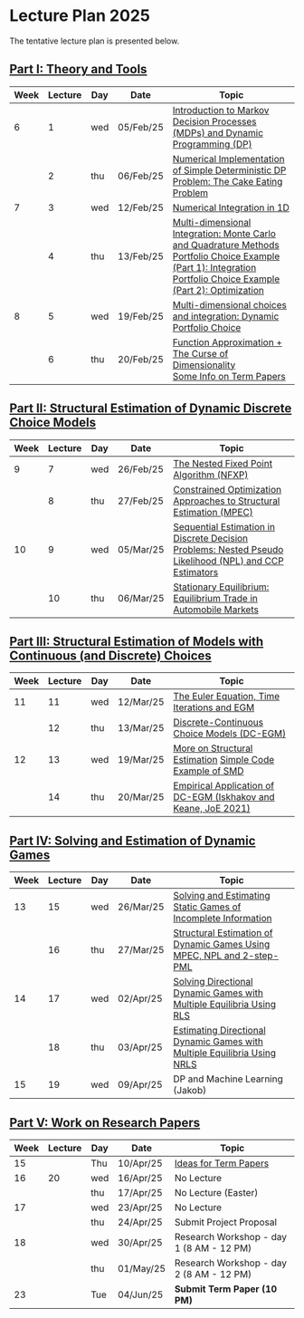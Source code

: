 # Lecture Plan 2025  
The tentative lecture plan is presented below.

## [Part I: Theory and Tools](https://github.com/bschjerning/dp_ucph/tree/main/1_theory_tools)                                                      

| Week | Lecture | Day | Date      | Topic |
|------|---------|-----|-----------|------------------------------------------------------|
| 6    | 1       | wed | 05/Feb/25 | [Introduction to Markov Decision Processes (MDPs) and Dynamic Programming (DP)](/1_theory_tools/01_dp_intro.ipynb)                          |
|      | 2       | thu | 06/Feb/25 | [Numerical Implementation of Simple Deterministic DP Problem: The Cake Eating Problem](/1_theory_tools/02_cake_eating_example.ipynb)  |
| 7    | 3       | wed | 12/Feb/25 | [Numerical Integration in 1D](/1_theory_tools/03_deaton_1d_integration.ipynb)    |  
|      | 4       | thu | 13/Feb/25 |  [Multi-dimensional Integration: Monte Carlo and Quadrature Methods](/1_theory_tools/04_multi_d_integration.ipynb)  <br> [Portfolio Choice Example (Part 1): Integration](/1_theory_tools/04a_portfolio_integration.ipynb)<br> [Portfolio Choice Example (Part 2): Optimization](/1_theory_tools/04b_portfolio_optimal.ipynb)  |  
| 8    | 5       | wed | 19/Feb/25 | [Multi-dimensional choices and integration: Dynamic Portfolio Choice](/1_theory_tools/04c_dynamic_portfolio.ipynb) | 
|      | 6       | thu | 20/Feb/25 |   [Function Approximation + The Curse of Dimensionality](/1_theory_tools/05_interpolation.ipynb) <br> [Some Info on Term Papers](/5_term_paper/term_paper.ipynb) |

## [Part II: Structural Estimation of Dynamic Discrete Choice Models](https://github.com/bschjerning/dp_ucph/tree/main/2_dynamic_discrete_choice)      
| Week | Lecture | Day | Date      | Topic |
|------|---------|-----|-----------|------------------------------------------------------|
| 9  | 7  | wed | 26/Feb/25 | [The Nested Fixed Point Algorithm (NFXP)](/2_dynamic_discrete_choice/1_nfxp.pdf)|
|    | 8  | thu | 27/Feb/25 | [Constrained Optimization Approaches to Structural Estimation (MPEC)](/2_dynamic_discrete_choice/2_mpec.pdf) |
| 10 | 9  | wed | 05/Mar/25 | [Sequential Estimation in Discrete Decision Problems: Nested Pseudo Likelihood (NPL) and CCP Estimators](/2_dynamic_discrete_choice/3_npl.pdf) |
|    | 10 | thu | 06/Mar/25 | [Stationary Equilibrium: Equilibrium Trade in Automobile Markets](/2_dynamic_discrete_choice/4_eqbtrade.pdf) |

## [Part III: Structural Estimation of Models with Continuous (and Discrete) Choices](https://github.com/bschjerning/dp_ucph/tree/main/3_discrete_continuous_choice)
| Week | Lecture | Day | Date      | Topic |
|------|---------|-----|-----------|------------------------------------------------------|
| 11 | 11 | wed | 12/Mar/25 | [The Euler Equation, Time Iterations and EGM](/3_discrete_continuous_choice/1_euler_egm.ipynb)             |
|    | 12 | thu | 13/Mar/25 | [Discrete-Continuous Choice Models (DC-EGM)](/3_discrete_continuous_choice/2_dcegm.pdf)  |
| 12 | 13 | wed | 19/Mar/25 | [More on Structural Estimation](/3_discrete_continuous_choice/3_struct_est.pdf) [Simple Code Example of SMD]()| 
|    | 14 | thu | 20/Mar/25 | [Empirical Application of DC-EGM (Iskhakov and Keane, JoE 2021)](/3_discrete_continuous_choice/4_aupens_dc_egm.pdf)  |

## [Part IV: Solving and Estimation of Dynamic Games](https://github.com/bschjerning/dp_ucph/tree/main/4_dynamic_games)	
| Week | Lecture | Day | Date      | Topic |
|------|---------|-----|-----------|------------------------------------------------------|
| 13 | 15 | wed | 26/Mar/25 | [Solving and Estimating Static Games of Incomplete Information](/4_dynamic_games/1_StaticGames.pdf)  |
|    | 16 | thu | 27/Mar/25 | [Structural Estimation of Dynamic Games Using MPEC, NPL and 2-step-PML](/4_dynamic_games/2_DynamicGames.pdf)  |
| 14 | 17 | wed | 02/Apr/25 | [Solving Directional Dynamic Games with Multiple Equilibria Using RLS](/4_dynamic_games/3_rls.pdf)  |
|    | 18 | thu | 03/Apr/25 | [Estimating Directional Dynamic Games with Multiple Equilibria Using NRLS](/4_dynamic_games/4_nrls.pdf)   |
| 15 | 19 | wed | 09/Apr/25 | DP and Machine Learning (Jakob) |

## [Part V: Work on Research Papers](https://github.com/bschjerning/dp_ucph/tree/main/5_term_paper)
| Week | Lecture | Day | Date      | Topic |
|------|---------|-----|-----------|------------------------------------------------------|
| 15 |  | Thu | 10/Apr/25 | [Ideas for Term Papers](/5_term_paper/term_paper.ipynb)  |
| 16 | 20 | wed | 16/Apr/25 | No Lecture |
|    |    | thu | 17/Apr/25 | No Lecture (Easter) |
| 17 |  | wed | 23/Apr/25 | No Lecture  |
|    |  | thu | 24/Apr/25 | Submit Project Proposal              |
| 18 |  | wed | 30/Apr/25 | Research Workshop - day 1 (8 AM - 12 PM)   |
|    |  | thu | 01/May/25 | Research Workshop - day 2 (8 AM - 12 PM) |
| 23 |  | Tue | 04/Jun/25 | **Submit Term Paper (10 PM)**        |